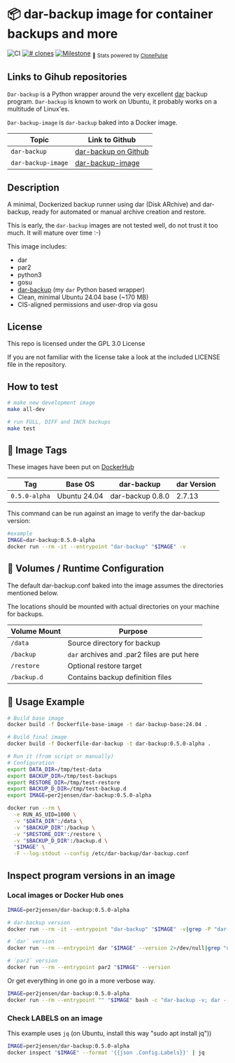 # 📦 dar-backup image for container backups and more

![CI](https://github.com/per2jensen/dar-backup-image/actions/workflows/test.yml/badge.svg)
[![# clones](https://img.shields.io/endpoint?url=https://raw.githubusercontent.com/per2jensen/dar-backup-image/main/badges/badge_clones.json)](https://github.com/per2jensen/dar-backup-image/blob/main/doc/weekly_clones.png)
[![Milestone](https://img.shields.io/endpoint?url=https://raw.githubusercontent.com/per2jensen/dar-backup-image/main/badges/milestone_badge.json)](https://github.com/per2jensen/dar-backup-image/blob/main/doc/weekly_clones.png)  <sub>🎯 Stats powered by [ClonePulse](https://github.com/per2jensen/clonepulse)</sub>

## Links to Gihub repositories

`Dar-backup` is a Python wrapper around the very excellent [dar](https://github.com/Edrusb/DAR) backup program. `Dar-backup` is known to work on Ubuntu, it probably works on a multitude of Linux'es.

`Dar-backup-image` is `dar-backup` baked into a Docker image.

| Topic              | Link to Github   |
| -------------------| ---------------- |
| `dar-backup`       | [dar-backup on Github](https://github.com/per2jensen/dar-backup) |
| `dar-backup-image` | [dar-backup-image](https://github.com/per2jensen/dar-backup-image)|

## Description

A minimal, Dockerized backup runner using dar (Disk ARchive) and dar-backup, ready for automated or manual archive creation and restore.

This is early, the `dar-backup` images are not tested well, do not trust it too much. It will mature over time :-)

This image includes:

- dar
- par2
- python3
- gosu
- [dar-backup](https://github.com/per2jensen/dar-backup) (my `dar` Python based wrapper)
- Clean, minimal Ubuntu 24.04 base (~170 MB)
- CIS-aligned permissions and user-drop via gosu

## License

This repo is licensed under the GPL 3.0 License

If you are not familiar with the license take a look at the included LICENSE file in the repository.

## How to test

```bash
# make new development image
make all-dev

# run FULL, DIFF and INCR backups
make test
```

## 🔧 Image Tags

These images have been put on [DockerHub](https://hub.docker.com/r/per2jensen/dar-backup/tags)

| Tag           | Base OS      | dar-backup       |dar Version |
| ---------     | ------------ | ---------------- |------------|
| `0.5.0-alpha` | Ubuntu 24.04 | dar-backup 0.8.0 | 2.7.13     |

This command can be run against an image to verify the dar-backup version:

```bash
#example
IMAGE=dar-backup:0.5.0-alpha
docker run --rm -it --entrypoint "dar-backup" "$IMAGE" -v
```

## 🧰 Volumes / Runtime Configuration

The default dar-backup.conf baked into the image assumes the directories mentioned below.

The locations should be mounted with actual directories on your machine for backups.

| Volume Mount | Purpose                                          |
| ------------ | ------------------------------------------------ |
| `/data`      | Source directory for backup                      |
| `/backup`    | `dar` archives and .par2 files are put here      |
| `/restore`   | Optional restore target                          |
| `/backup.d`  | Contains backup definition files                 |

## 🚀 Usage Example

```bash
# Build base image
docker build -f Dockerfile-base-image -t dar-backup-base:24.04 .

# Build final image
docker build -f Dockerfile-dar-backup -t dar-backup:0.5.0-alpha .

# Run it (from script or manually)
# Configuration
export DATA_DIR=/tmp/test-data
export BACKUP_DIR=/tmp/test-backups
export RESTORE_DIR=/tmp/test-restore
export BACKUP_D_DIR=/tmp/test-backup.d
export IMAGE=per2jensen/dar-backup:0.5.0-alpha

docker run --rm \
  -e RUN_AS_UID=1000 \
  -v "$DATA_DIR":/data \
  -v "$BACKUP_DIR":/backup \
  -v "$RESTORE_DIR":/restore \
  -v "$BACKUP_D_DIR":/backup.d \
  "$IMAGE" \
  -F --log-stdout --config /etc/dar-backup/dar-backup.conf
```

## Inspect program versions in an image

### Local images or Docker Hub ones

```bash
IMAGE=per2jensen/dar-backup:0.5.0-alpha

# dar-backup version
docker run --rm -it --entrypoint "dar-backup" "$IMAGE" -v|grep -P "dar-backup +\d+.\d+.\d+"

# `dar` version
docker run --rm --entrypoint dar "$IMAGE" --version 2>/dev/null|grep "dar version"

# `par2` version
docker run --rm --entrypoint par2 "$IMAGE" --version
```

Or get everything in one go in a more verbose way.

```bash
IMAGE=per2jensen/dar-backup:0.5.0-alpha
docker run --rm --entrypoint "" "$IMAGE" bash -c "dar-backup -v; dar --version; par2 --version"
```

### Check LABELS on an image

This example uses `jq` (on Ubuntu, install this way "sudo apt install jq"))

```bash
IMAGE=per2jensen/dar-backup:0.5.0-alpha
docker inspect "$IMAGE" --format '{{json .Config.Labels}}' | jq
```
